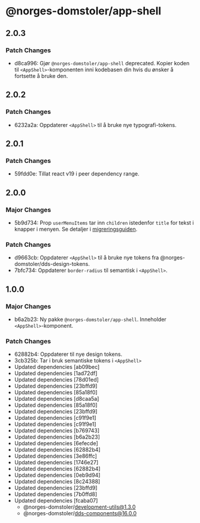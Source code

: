 # @norges-domstoler/app-shell

## 2.0.3

### Patch Changes

- d8ca996: Gjør `@norges-domstoler/app-shell` deprecated. Kopier koden til `<AppShell>`-komponenten inni kodebasen din hvis du ønsker å fortsette å bruke den.

## 2.0.2

### Patch Changes

- 6232a2a: Oppdaterer `<AppShell>` til å bruke nye typografi-tokens.

## 2.0.1

### Patch Changes

- 59fdd0e: Tillat react v19 i peer dependency range.

## 2.0.0

### Major Changes

- 5b9d734: Prop `userMenuItems` tar inn `children` istedenfor `title` for tekst i knapper i menyen. Se detaljer i [migreringsguiden](https://design.domstol.no/987b33f71/p/923508-v16-til-v17).

### Patch Changes

- d9663cb: Oppdaterer `<AppShell>` til å bruke nye tokens fra @norges-domstoler/dds-design-tokens.
- 7bfc734: Oppdaterer `border-radius` til semantisk i `<AppShell>`.

## 1.0.0

### Major Changes

- b6a2b23: Ny pakke `@norges-domstoler/app-shell`. Inneholder `<AppShell>`-komponent.

### Patch Changes

- 62882b4: Oppdaterer til nye design tokens.
- 3cb325b: Tar i bruk semantiske tokens i `<AppShell>`
- Updated dependencies [ab09bec]
- Updated dependencies [1ad72df]
- Updated dependencies [78d01ed]
- Updated dependencies [23bffd9]
- Updated dependencies [85a18f0]
- Updated dependencies [d8caa5a]
- Updated dependencies [85a18f0]
- Updated dependencies [23bffd9]
- Updated dependencies [c91f9e1]
- Updated dependencies [c91f9e1]
- Updated dependencies [b769743]
- Updated dependencies [b6a2b23]
- Updated dependencies [6efecde]
- Updated dependencies [62882b4]
- Updated dependencies [3e86ffc]
- Updated dependencies [1746e27]
- Updated dependencies [62882b4]
- Updated dependencies [0eb9d94]
- Updated dependencies [8c24388]
- Updated dependencies [23bffd9]
- Updated dependencies [7b0ffd8]
- Updated dependencies [fcaba07]
  - @norges-domstoler/development-utils@1.3.0
  - @norges-domstoler/dds-components@16.0.0
